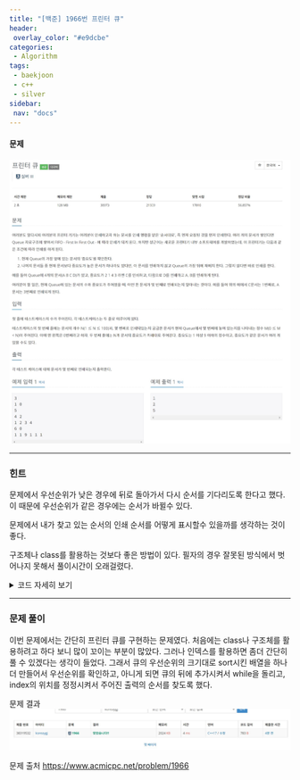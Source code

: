 ```yaml
---
title: "[백준] 1966번 프린터 큐"
header:
 overlay_color: "#e9dcbe"
categories:
 - Algorithm
tags:
 - baekjoon
 - c++
 - silver
sidebar:
 nav: "docs"
---
```


#### 문제
[![1966.cpp](/assets/images/algorithm/baekjoon/silver/bj1966/problem.jpg)](https://www.acmicpc.net/problem/1966)
 
 -------


### 힌트

 문제에서 우선순위가 낮은 경우에 뒤로 돌아가서 다시 순서를 기다리도록 한다고 했다. 이 때문에 우선순위가 같은 경우에는 순서가 바뀔수 있다.

 문제에서 내가 찾고 있는 순서의 인쇄 순서를 어떻게 표시할수 있을까를 생각하는 것이 좋다.

 구조체나 class를 활용하는 것보다 좋은 방법이 있다. 필자의 경우 잘못된 방식에서 벗어나지 못해서 풀이시간이 오래걸렸다.

 <details>
 <summary>코드 자세히 보기</summary>
 <div markdown="1">

```cpp
#include <iostream>
#include <vector>
#include <algorithm>
using namespace std;
int solution(int n, int index)
{
 vector<int> que(n, 0);
 vector<int> priority;
 int answer = 0;
 int count = 0;
 for (int i = 0; i < n; i++)
  cin >> que[i];
 priority = que;
 sort(priority.begin(), priority.end());
 while (1)
 {
  if (que[count] < priority.back())
  {
   que.push_back(que[count]);
   if (index == count)
    index = que.size() - 1;
  }
  else if (que[count] == priority.back())
  {
   answer++;
   que[count] = 0;
   priority.pop_back();
   if (index == count)
    break;
  }
  count++;
 }
 return answer;
}
int main(void)
{
 int t;
 cin >> t;
 for (int i = 0; i < t; i++)
 {
  int n, index;
  cin >> n >> index;
  cout << solution(n, index) << "\n";
 }
 return 0;
}
 ```
 </div>
 </details>

------

### 문제 풀이

이번 문제에서는 간단히 프린터 큐를 구현하는 문제였다. 처음에는 class나 구조체를 활용하려고 하다 보니 많이 꼬이는 부분이 많았다. 그러나 인덱스를 활용하면 좀더 간단히 풀 수 있겠다는 생각이 들었다. 그래서 큐의 우선순위의 크기대로 sort시킨 배열을 하나 더 만들어서 우선순위를 확인하고, 아니게 되면 큐의 뒤에 추가시켜서 while을 돌리고, index의 위치를 정정시켜서 주어진 출력의 순서를 찾도록 했다.

문제 결과
![result](/assets/images/algorithm/baekjoon/silver/bj1966/result.jpg)

문제 출처
<https://www.acmicpc.net/problem/1966>